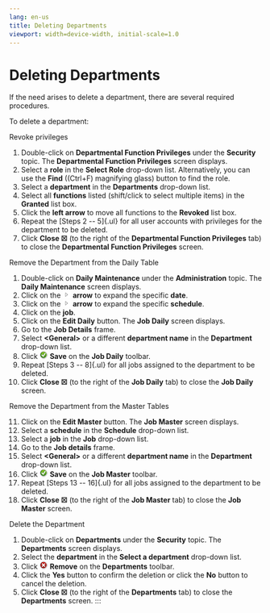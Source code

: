 ```yaml
---
lang: en-us
title: Deleting Departments
viewport: width=device-width, initial-scale=1.0
---
```


# Deleting Departments

If the need arises to delete a department, there are several required
procedures.

To delete a department:

Revoke privileges

1.  Double-click on **Departmental Function Privileges** under the
    **Security** topic. The **Departmental Function Privileges** screen
    displays.
2.  Select a **role** in the **Select Role** drop-down list.
    Alternatively, you can use the **Find** ((Ctrl+F) magnifying glass)
    button to find the role.
3.  Select a **department** in the **Departments** drop-down list.
4.  Select all **functions** listed (shift/click to select multiple
    items) in the **Granted** list box.
5.  Click the **left arrow** to move all functions to the **Revoked**
    list box.
6.  Repeat the [Steps 2 -- 5]{.ul} for all user accounts with privileges
    for the department to be deleted.
7.  Click **Close ☒** (to the right of the **Departmental Function
    Privileges** tab) to close the **Departmental Function Privileges**
    screen.

Remove the Department from the Daily Table

1.  Double-click on **Daily Maintenance** under the **Administration**
    topic. The **Daily Maintenance** screen displays.
2.  Click on the ![](../../../Resources/Images/EM/EMarrowtoexpand.png)
    **arrow** to expand the specific **date**.
3.  Click on the ![](../../../Resources/Images/EM/EMarrowtoexpand.png)
    **arrow** to expand the specific **schedule**.
4.  Click on the **job**.
5.  Click on the **Edit Daily** button. The **Job Daily** screen
    displays.
6.  Go to the **Job Details** frame.
7.  Select **\<General\>** or a different **department name** in the
    **Department** drop-down list.
8.  Click ![Save     icon](../../../Resources/Images/EM/EMsave.png "Save icon") **Save**
    on the **Job Daily** toolbar.
9.  Repeat [Steps 3 -- 8]{.ul} for all jobs assigned to the department
    to be deleted.
10. Click **Close ☒** (to the right of the **Job Daily** tab) to close
    the **Job Daily** screen.

Remove the Department from the Master Tables

11. Click on the **Edit Master** button. The **Job Master** screen
    displays.
12. Select a **schedule** in the **Schedule** drop-down list.
13. Select a **job** in the **Job** drop-down list.
14. Go to the **Job details** frame.
15. Select **\<General\>** or a different **department name** in the
    **Department** drop-down list.
16. Click ![Save     icon](../../../Resources/Images/EM/EMsave.png "Save icon") **Save**
    on the **Job Master** toolbar.
17. Repeat [Steps 13 -- 16]{.ul} for all jobs assigned to the department
    to be deleted.
18. Click **Close ☒** (to the right of the **Job Master** tab) to close
    the **Job Master** screen.

Delete the Department

1.  Double-click on **Departments** under the **Security** topic. The
    **Departments** screen displays.
2.  Select the **department** in the **Select a department** drop-down
    list.
3.  Click ![Remove     icon](../../../Resources/Images/EM/EMdelete.png "Remove icon")
    **Remove** on the **Departments** toolbar.
4.  Click the **Yes** button to confirm the deletion or click the **No**
    button to cancel the deletion.
5.  Click **Close ☒** (to the right of the **Departments** tab) to close
    the **Departments** screen.
:::

 

